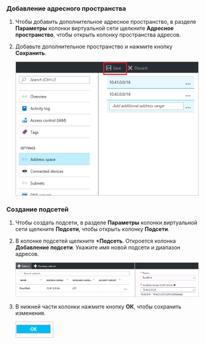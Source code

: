### <a name="to-add-address-space"></a>Добавление адресного пространства
1. Чтобы добавить дополнительное адресное пространство, в разделе **Параметры** колонки виртуальной сети щелкните **Адресное пространство**, чтобы открыть колонку пространства адресов.
2. Добавьте дополнительное пространство и нажмите кнопку **Сохранить**.
   
    ![Добавление адресного пространства](./media/vpn-gateway-additional-address-space-include/address_space.png)

### <a name="to-create-subnets"></a>Создание подсетей
1. Чтобы создать подсети, в разделе **Параметры** колонки виртуальной сети щелкните **Подсети**, чтобы открыть колонку **Подсети**. 
2. В колонке подсетей щелкните **+Подсеть**. Откроется колонка **Добавление подсети**. Укажите имя новой подсети и диапазон адресов.
   
    ![Параметры подсети](./media/vpn-gateway-additional-address-space-include/add_subnet.png)        
3. В нижней части колонки нажмите кнопку **ОК**, чтобы сохранить изменения.
   
    ![Параметры подсети](./media/vpn-gateway-additional-address-space-include/ok.png)



<!--HONumber=Nov16_HO2-->


